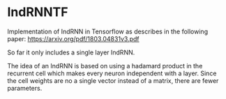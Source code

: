 # IndRNNTF
Implementation of IndRNN in Tensorflow as describes in the following paper: https://arxiv.org/pdf/1803.04831v3.pdf

So far it only includes a single layer IndRNN. 

The idea of an IndRNN is based on using a hadamard product in the recurrent cell which makes every neuron independent with a layer. Since the cell weights are no a single vector instead of a matrix, there are fewer parameters. 
